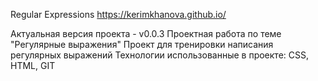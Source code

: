 Regular Expressions https://kerimkhanova.github.io/

Актуальная версия проекта - v0.0.3
Проектная работа по теме "Регулярные выражения"
Проект для тренировки написания регулярных выражений
Технологии использованные в проекте: CSS, HTML, GIT
